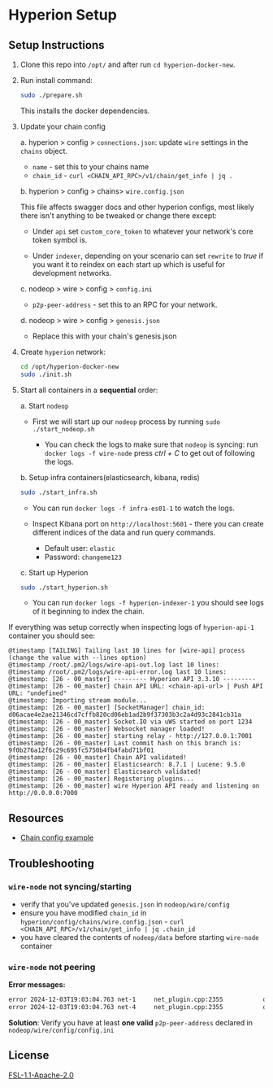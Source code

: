 # Hyperion Setup

## Setup Instructions

1. Clone this repo into `/opt/` and after run `cd hyperion-docker-new`.
2. Run install command:

    ```sh
    sudo ./prepare.sh
    ```

    This installs the docker dependencies.

3. Update your chain config

    a. hyperion > config > `connections.json`: update `wire` settings in the `chains` object.

    - `name` - set this to your chains name
    - `chain_id` - `curl <CHAIN_API_RPC>/v1/chain/get_info | jq .`

    b. hyperion > config > chains> ```wire.config.json```

    This file affects swagger docs and other hyperion configs, most likely there isn't anything to be tweaked or change there except:

    - Under `api` set `custom_core_token` to whatever your network's core token symbol is.

    - Under `indexer`, depending on your scenario can set `rewrite` to *true* if you want it to reindex on each start up which is useful for development networks.

    c. nodeop > wire > config > `config.ini`

    - `p2p-peer-address` - set this to an RPC for your network.

    d. nodeop > wire > config > ```genesis.json```

    - Replace this with your chain's genesis.json

4. Create `hyperion` network:

     ```sh
     cd /opt/hyperion-docker-new
     sudo ./init.sh
     ```

5. Start all containers in a **sequential** order:

    a. Start `nodeop`

    - First we will start up our `nodeop` process by running ```sudo ./start_nodeop.sh```

      - You can check the logs to make sure that `nodeop` is syncing:  run ```docker logs -f wire-node``` press *ctrl + C* to get out of following the logs.

    b. Setup infra containers(elasticsearch, kibana, redis)

     ```sh
     sudo ./start_infra.sh
     ```

     - You can run ```docker logs -f infra-es01-1``` to watch the logs.
     - Inspect Kibana port on `http://localhost:5601` - there you can create different indices of the data and run query commands.

       - Default user: `elastic`
       - Password: `changeme123`

    c. Start up Hyperion

     ```sh
     sudo ./start_hyperion.sh
     ```

     - You can run ```docker logs -f hyperion-indexer-1``` you should see logs of it beginning to index the chain.

If everything was setup correctly when inspecting logs of `hyperion-api-1` container you should see:

```log
@timestamp [TAILING] Tailing last 10 lines for [wire-api] process (change the value with --lines option)
@timestamp /root/.pm2/logs/wire-api-out.log last 10 lines:
@timestamp /root/.pm2/logs/wire-api-error.log last 10 lines:
@timestamp: [26 - 00_master] --------- Hyperion API 3.3.10 ---------
@timestamp: [26 - 00_master] Chain API URL: <chain-api-url> | Push API URL: "undefined"
@timestamp: Importing stream module...
@timestamp: [26 - 00_master] [SocketManager] chain_id: d06acae4e2ae21346cd7cffb820cd06eb1ad2b9f37303b3c2a4d93c2841cb31a
@timestamp: [26 - 00_master] Socket.IO via uWS started on port 1234
@timestamp: [26 - 00_master] Websocket manager loaded!
@timestamp: [26 - 00_master] starting relay - http://127.0.0.1:7001
@timestamp: [26 - 00_master] Last commit hash on this branch is: 9f0b276a12f6c29c695fc5750b4fb4fabd71bf01
@timestamp: [26 - 00_master] Chain API validated!
@timestamp: [26 - 00_master] Elasticsearch: 8.7.1 | Lucene: 9.5.0
@timestamp: [26 - 00_master] Elasticsearch validated!
@timestamp: [26 - 00_master] Registering plugins...
@timestamp: [26 - 00_master] wire Hyperion API ready and listening on http://0.0.0.0:7000
```

## Resources

- [Chain config example](https://hyperion.docs.eosrio.io/providers/setup/chain/?h=chain#example)

## Troubleshooting

### `wire-node` not syncing/starting

- verify that you've updated `genesis.json` in `nodeop/wire/config`
- ensure you have modified `chain_id` in `hyperion/config/chains/wire.config.json`  - `curl <CHAIN_API_RPC>/v1/chain/get_info | jq .chain_id`
- you have cleared the contents of  `nodeop/data` before starting `wire-node` container

### `wire-node` not peering

**Error messages:**

```sh
error 2024-12-03T19:03:04.763 net-1     net_plugin.cpp:2355           operator()           ] connection failed to 0.0.0.0:0 Connection refused
error 2024-12-03T19:03:04.763 net-4     net_plugin.cpp:2355           operator()           ] connection failed to 0.0.0.0:0 
```

**Solution**: Verify you have at least **one valid** `p2p-peer-address` declared in `nodeop/wire/config/config.ini`

## License

[FSL-1.1-Apache-2.0](./LICENSE.md)
